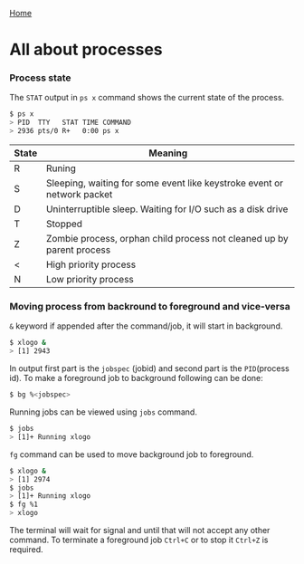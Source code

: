 [Home](/index.html "Home")

# All about processes

### Process state 

The `STAT` output in `ps x` command shows the current state of the process.  

```bash 
$ ps x
> PID  TTY   STAT TIME COMMAND	
> 2936 pts/0 R+   0:00 ps x
```  

| State | Meaning|
|-------|--------|
|R|Runing|
|S|Sleeping, waiting for some event like keystroke event or network packet|
|D|Uninterruptible sleep. Waiting for I/O such as a disk drive|
|T|Stopped|
|Z|Zombie process, orphan child process not cleaned up by parent process|
|<|High priority process|
|N|Low priority process|  


### Moving process from backround to foreground and vice-versa

`&` keyword if appended after the command/job, it will start in background.  

```bash
$ xlogo &
> [1] 2943
```  
In output first part is the `jobspec` (jobid) and second part is the `PID`(process id).  To make a foreground job to background following can be done:  

```bash
$ bg %<jobspec>
```  

Running jobs can be viewed using `jobs` command.  

```bash
$ jobs
> [1]+ Running xlogo
```  

`fg` command can be used to move background job to foreground.  

```bash
$ xlogo &
> [1] 2974
$ jobs
> [1]+ Running xlogo
$ fg %1
> xlogo
```

The terminal will wait for signal and until that will not accept any other command. To terminate a foreground job `Ctrl+C` or to stop it `Ctrl+Z` is required.

 

